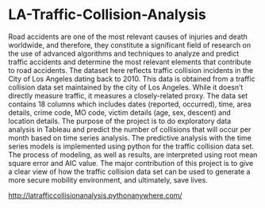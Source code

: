# LA-Traffic-Collision-Analysis

Road accidents are one of the most relevant causes of injuries and death worldwide, and therefore, they constitute a significant field of research on the use of advanced algorithms and techniques to analyze and predict traffic accidents and determine the most relevant elements that contribute to road accidents. The dataset here reflects traffic collision incidents in the City of Los Angeles dating back to 2010. This data is obtained from a traffic collision data set maintained by the city of Los Angeles. While it doesn’t directly measure traffic, it measures a closely-related proxy. The data set contains 18 columns which includes dates (reported, occurred), time, area details, crime code, MO code, victim details (age, sex, descent) and location details. 
The purpose of the project is to do exploratory data analysis in Tableau and predict the number of collisions that will occur per month based on time series analysis. The predictive analysis with the time series models is implemented using python for the traffic collision data set. The process of modeling, as well as results, are interpreted using root mean square error and AIC value. The major contribution of this project is to give a clear view of how the traffic collision data set can be used to generate a more secure mobility environment, and ultimately, save lives.

http://latrafficcollisionanalysis.pythonanywhere.com/
